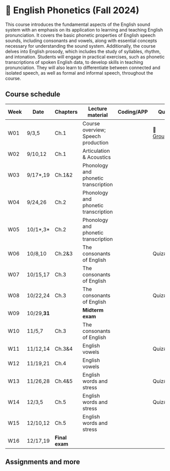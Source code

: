 # 🌿 English Phonetics (Fall 2024)

This course introduces the fundamental aspects of the English sound system with an emphasis on its application to learning and teaching English pronunciation. It covers the basic phonetic properties of English speech sounds, including consonants and vowels, along with essential concepts necessary for understanding the sound system. Additionally, the course delves into English prosody, which includes the study of syllables, rhythm, and intonation. Students will engage in practical exercises, such as phonetic transcriptions of spoken English data, to develop skills in teaching pronunciation. They will also learn to differentiate between connected and isolated speech, as well as formal and informal speech, throughout the course.

## Course schedule

|Week|Date|Chapters|Lecture material|Coding/APP|Quiz|Assignments|
|--|--|--|--|--|--|--|
|W01|9/3,5|Ch.1|Course overview; Speech production||🐳 [Grouping](https://mrkim21.github.io/appfolder/grouping.html)||
|W02|9/10,12|Ch.1|Articulation & Acoustics||||
|W03|9/17*,19|Ch.1&2|Phonology and phonetic transcription|||Ch.1 EX|
|W04|9/24,26|Ch.2|Phonology and phonetic transcription|||[IPA practice](https://MK-316-IPA-practice.hf.space)|
|W05|10/1*,3*|Ch.2|Phonology and phonetic transcription|||Ch.2 EX|
|W06|10/8,10|Ch.2&3|The consonants of English||Quiz#1||
|W07|10/15,17|Ch.3|The consonants of English|||Ch.3 EX|
|W08|10/22,24|Ch.3|The consonants of English||Quiz#2||
|W09|10/29,**31**||**Midterm exam**||||
|W10|11/5,7|Ch.3|The consonants of English||||
|W11|11/12,14|Ch.3&4|English vowels||Quiz#3||
|W12|11/19,21|Ch.4|English vowels||||
|W13|11/26,28|Ch.4&5|English words and stress||Quiz#4||
|W14|12/3,5|Ch.5|English words and stress||Quiz#5||
|W15|12/10,12|Ch.5|English words and stress||||
|W16|12/17,19|**Final exam**||||

## Assignments and more
